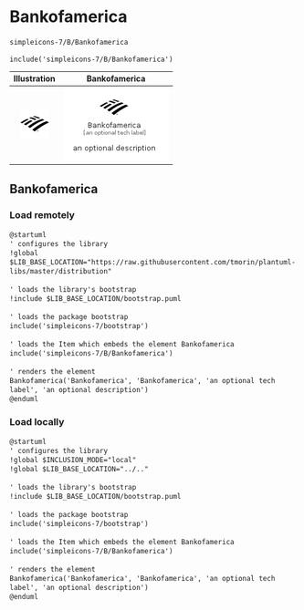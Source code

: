 # Bankofamerica


```text
simpleicons-7/B/Bankofamerica
```

```text
include('simpleicons-7/B/Bankofamerica')
```



| Illustration | Bankofamerica |
| :---: | :---: |
| ![illustration for Illustration](../../simpleicons-7/B/Bankofamerica.png) | ![illustration for Bankofamerica](../../simpleicons-7/B/Bankofamerica.Local.png) |




## Bankofamerica

### Load remotely
```plantuml
@startuml
' configures the library
!global $LIB_BASE_LOCATION="https://raw.githubusercontent.com/tmorin/plantuml-libs/master/distribution"

' loads the library's bootstrap
!include $LIB_BASE_LOCATION/bootstrap.puml

' loads the package bootstrap
include('simpleicons-7/bootstrap')

' loads the Item which embeds the element Bankofamerica
include('simpleicons-7/B/Bankofamerica')

' renders the element
Bankofamerica('Bankofamerica', 'Bankofamerica', 'an optional tech label', 'an optional description')
@enduml
```

### Load locally
```plantuml
@startuml
' configures the library
!global $INCLUSION_MODE="local"
!global $LIB_BASE_LOCATION="../.."

' loads the library's bootstrap
!include $LIB_BASE_LOCATION/bootstrap.puml

' loads the package bootstrap
include('simpleicons-7/bootstrap')

' loads the Item which embeds the element Bankofamerica
include('simpleicons-7/B/Bankofamerica')

' renders the element
Bankofamerica('Bankofamerica', 'Bankofamerica', 'an optional tech label', 'an optional description')
@enduml
```

